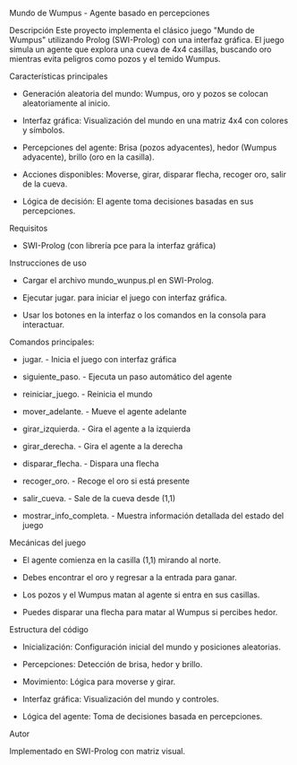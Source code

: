 Mundo de Wumpus - Agente basado en percepciones

Descripción
Este proyecto implementa el clásico juego "Mundo de Wumpus" utilizando Prolog (SWI-Prolog) con una interfaz gráfica. El juego simula un agente que explora una cueva de 4x4 casillas, buscando oro mientras evita peligros como pozos y el temido Wumpus.

Características principales
- Generación aleatoria del mundo: Wumpus, oro y pozos se colocan aleatoriamente al inicio.

- Interfaz gráfica: Visualización del mundo en una matriz 4x4 con colores y símbolos.

- Percepciones del agente: Brisa (pozos adyacentes), hedor (Wumpus adyacente), brillo (oro en la casilla).

- Acciones disponibles: Moverse, girar, disparar flecha, recoger oro, salir de la cueva.

- Lógica de decisión: El agente toma decisiones basadas en sus percepciones.

Requisitos

- SWI-Prolog (con librería pce para la interfaz gráfica)

Instrucciones de uso

- Cargar el archivo mundo_wunpus.pl en SWI-Prolog.

- Ejecutar jugar. para iniciar el juego con interfaz gráfica.

- Usar los botones en la interfaz o los comandos en la consola para interactuar.

Comandos principales:

- jugar. - Inicia el juego con interfaz gráfica

- siguiente_paso. - Ejecuta un paso automático del agente

- reiniciar_juego. - Reinicia el mundo

- mover_adelante. - Mueve el agente adelante

- girar_izquierda. - Gira el agente a la izquierda

- girar_derecha. - Gira el agente a la derecha

- disparar_flecha. - Dispara una flecha

- recoger_oro. - Recoge el oro si está presente

- salir_cueva. - Sale de la cueva desde (1,1)

- mostrar_info_completa. - Muestra información detallada del estado del juego

Mecánicas del juego

- El agente comienza en la casilla (1,1) mirando al norte.

- Debes encontrar el oro y regresar a la entrada para ganar.

- Los pozos y el Wumpus matan al agente si entra en sus casillas.

- Puedes disparar una flecha para matar al Wumpus si percibes hedor.

Estructura del código

- Inicialización: Configuración inicial del mundo y posiciones aleatorias.

- Percepciones: Detección de brisa, hedor y brillo.

- Movimiento: Lógica para moverse y girar.

- Interfaz gráfica: Visualización del mundo y controles.

- Lógica del agente: Toma de decisiones basada en percepciones.

Autor

Implementado en SWI-Prolog con matriz visual.
